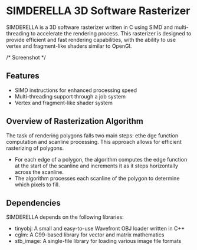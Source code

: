 SIMDERELLA 3D Software Rasterizer
=================================

SIMDERELLA is a 3D software rasterizer written in C using SIMD and multi-threading to accelerate the rendering process. This rasterizer is designed to provide efficient and fast rendering capabilities, with the ability to use vertex and fragment-like shaders similar to OpenGl.

/* Screenshot */

Features
--------
- SIMD instructions for enhanced processing speed
- Multi-threading support through a job system
- Vertex and fragment-like shader system

Overview of Rasterization Algorithm
-----------------------------------

The task of rendering polygons falls two main steps: ethe dge function computation and scanline processing. This approach allows for efficient rasterizing of polygons.

   - For each edge of a polygon, the algorithm computes the edge function at the start of the scanline and increments it as it steps horizontally across the scanline.
   - The algorithm processes each scanline of the polygon to determine which pixels to fill.

Dependencies
------------

SIMDERELLA depends on the following libraries:

- tinyobj: A small and easy-to-use Wavefront OBJ loader written in C++
- cglm: A C99-based library for vector and matrix mathematics
- stb_image: A single-file library for loading various image file formats
